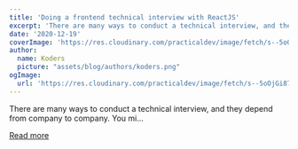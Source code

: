 ```yaml
---
title: 'Doing a frontend technical interview with ReactJS'
excerpt: 'There are many ways to conduct a technical interview, and they depend from company to company. You mi...'
date: '2020-12-19'
coverImage: 'https://res.cloudinary.com/practicaldev/image/fetch/s--5oOjGi87--/c_imagga_scale,f_auto,fl_progressive,h_420,q_auto,w_1000/https://dev-to-uploads.s3.amazonaws.com/i/66gwzox7644vqrqd0jki.jpg'
author:
  name: Koders
  picture: "assets/blog/authors/koders.png"
ogImage:
  url: 'https://res.cloudinary.com/practicaldev/image/fetch/s--5oOjGi87--/c_imagga_scale,f_auto,fl_progressive,h_420,q_auto,w_1000/https://dev-to-uploads.s3.amazonaws.com/i/66gwzox7644vqrqd0jki.jpg'
---
```


There are many ways to conduct a technical interview, and they depend from company to company. You mi...

[Read more](https://dev.to/chriss/doing-a-frontend-technical-interview-with-reactjs-2p0)
